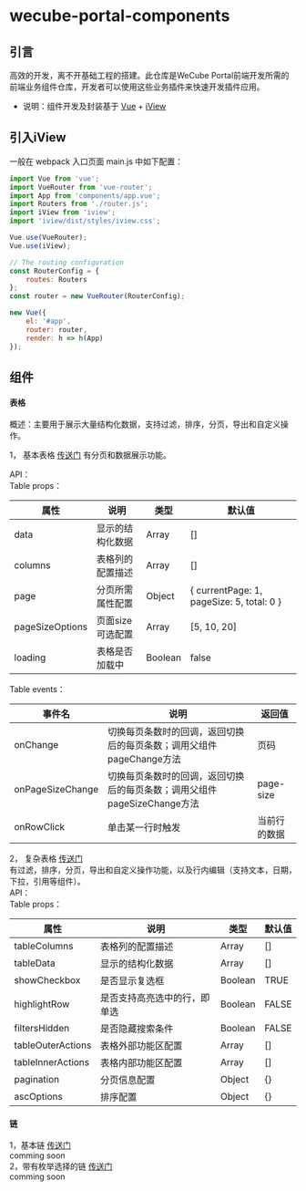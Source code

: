 # wecube-portal-components

## 引言

高效的开发，离不开基础工程的搭建。此仓库是WeCube Portal前端开发所需的前端业务组件仓库，开发者可以使用这些业务插件来快速开发插件应用。


- 说明：组件开发及封装基于 [Vue](https://vuejs.org/) + [iView](https://www.iviewui.com/)

## 引入iView

一般在 webpack 入口页面 main.js 中如下配置：
```js
import Vue from 'vue';
import VueRouter from 'vue-router';
import App from 'components/app.vue';
import Routers from './router.js';
import iView from 'iview';
import 'iview/dist/styles/iview.css';

Vue.use(VueRouter);
Vue.use(iView);

// The routing configuration
const RouterConfig = {
    routes: Routers
};
const router = new VueRouter(RouterConfig);

new Vue({
    el: '#app',
    router: router,
    render: h => h(App)
});
```

## 组件

#### 表格
概述：主要用于展示大量结构化数据，支持过滤，排序，分页，导出和自定义操作。

1， 基本表格 [传送门](components/table/simple-table.vue)
有分页和数据展示功能。

API：  
Table props：    

| 属性              | 说明         | 类型      | 默认值                                                                          |
|-----------------|------------|---------|------------------------------------------------------------------------------|
| data            | 显示的结构化数据   | Array   | \[\]                                                                         |
| columns         | 表格列的配置描述   | Array   | \[\]                                                                         |
| page            | 分页所需属性配置   | Object  | \{        currentPage: 1,         pageSize: 5,           total: 0         \} |
| pageSizeOptions | 页面size可选配置 | Array   | \[5, 10, 20\]                                                                |
| loading         | 表格是否加载中    | Boolean | false                                                                        |


Table events：    

| 事件名              | 说明                                          | 返回值        |
|------------------|---------------------------------------------|------------|
| onChange         | 切换每页条数时的回调，返回切换后的每页条数；调用父组件pageChange方法     | 页码         |
| onPageSizeChange | 切换每页条数时的回调，返回切换后的每页条数；调用父组件pageSizeChange方法 | page\-size |
| onRowClick       | 单击某一行时触发                                    | 当前行的数据     |


2， 复杂表格 [传送门](components/table/table.js)   
有过滤，排序，分页，导出和自定义操作功能，以及行内编辑（支持文本，日期，下拉，引用等组件）。  
API：  
Table props：    

| 属性                | 说明             | 类型      | 默认值   |
|-------------------|----------------|---------|-------|
| tableColumns      | 表格列的配置描述       | Array   | \[\]  |
| tableData         | 显示的结构化数据       | Array   | \[\]  |
| showCheckbox      | 是否显示复选框        | Boolean | TRUE  |
| highlightRow      | 是否支持高亮选中的行，即单选 | Boolean | FALSE |
| filtersHidden     | 是否隐藏搜索条件       | Boolean | FALSE |
| tableOuterActions | 表格外部功能区配置      | Array   | \[\]  |
| tableInnerActions | 表格内部功能区配置      | Array   | \[\]  |
| pagination        | 分页信息配置         | Object  | \{\}  |
| ascOptions        | 排序配置           | Object  | \{\}  |

#### 链   

1，基本链  [传送门](components/chain-input/chain-input)   
comming soon  
2，带有枚举选择的链 [传送门](components/chain-input/chain-input-with-enum)  
comming soon  


